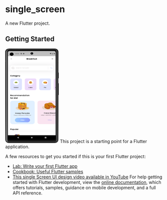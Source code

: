 # single_screen

A new Flutter project.

## Getting Started

<img src="home.png" alt="Home page" width="170" height="300" />
This project is a starting point for a Flutter application.

A few resources to get you started if this is your first Flutter project:

- [Lab: Write your first Flutter app](https://docs.flutter.dev/get-started/codelab)
- [Cookbook: Useful Flutter samples](https://docs.flutter.dev/cookbook)
- [This single Screen UI design video available in YouTube](https://youtu.be/D4nhaszNW4o?si=NYlZ2f6ETv5wu-3O)
For help getting started with Flutter development, view the
[online documentation](https://docs.flutter.dev/), which offers tutorials,
samples, guidance on mobile development, and a full API reference.
